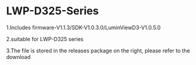 # LWP-D325-Series
1.Includes firmware-V1.1.3/SDK-V1.0.3.0/LuminViewD3-V1.0.5.0  

2.suitable for LWP-D325 series 

3.The file is stored in the releases package on the right, please refer to the download
